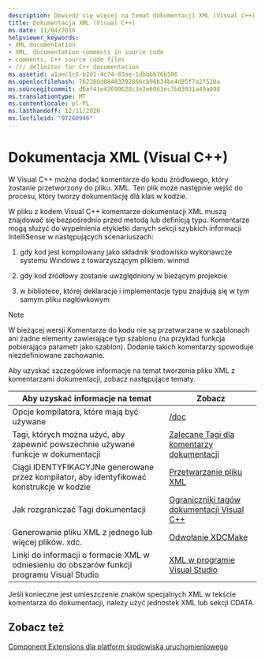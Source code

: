 ```yaml
---
description: Dowiedz się więcej na temat dokumentacji XML (Visual C++)
title: Dokumentacja XML (Visual C++)
ms.date: 11/04/2016
helpviewer_keywords:
- XML documentation
- XML, documentation comments in source code
- comments, C++ source code files
- /// delimiter for C++ documentation
ms.assetid: a1aec1c5-b2d1-4c74-83ae-1dbbbb76b506
ms.openlocfilehash: 762380d08483292866cb96b34be4d85f7a2f510a
ms.sourcegitcommit: d6af41e42699628c3e2e6063ec7b03931a49a098
ms.translationtype: MT
ms.contentlocale: pl-PL
ms.lasthandoff: 12/11/2020
ms.locfileid: "97260946"
---
```

# <a name="xml-documentation-visual-c"></a>Dokumentacja XML (Visual C++)

W Visual C++ można dodać komentarze do kodu źródłowego, który zostanie przetworzony do pliku. XML. Ten plik może następnie wejść do procesu, który tworzy dokumentację dla klas w kodzie.

W pliku z kodem Visual C++ komentarze dokumentacji XML muszą znajdować się bezpośrednio przed metodą lub definicją typu. Komentarze mogą służyć do wypełnienia etykietki danych sekcji szybkich informacji IntelliSense w następujących scenariuszach:

1. gdy kod jest kompilowany jako składnik środowisko wykonawcze systemu Windows z towarzyszącym plikiem. winmd

1. gdy kod źródłowy zostanie uwzględniony w bieżącym projekcie

1. w bibliotece, której deklaracje i implementacje typu znajdują się w tym samym pliku nagłówkowym

> [!NOTE]
> W bieżącej wersji Komentarze do kodu nie są przetwarzane w szablonach ani żadne elementy zawierające typ szablonu (na przykład funkcja pobierająca parametr jako szablon). Dodanie takich komentarzy spowoduje niezdefiniowane zachowanie.

Aby uzyskać szczegółowe informacje na temat tworzenia pliku XML z komentarzami dokumentacji, zobacz następujące tematy.

|Aby uzyskać informacje na temat|Zobacz|
|---------------------------|---------|
|Opcje kompilatora, które mają być używane|[/doc](doc-process-documentation-comments-c-cpp.md)|
|Tagi, których można użyć, aby zapewnić powszechnie używane funkcje w dokumentacji|[Zalecane Tagi dla komentarzy dokumentacji](recommended-tags-for-documentation-comments-visual-cpp.md)|
|Ciągi IDENTYFIKACYJNe generowane przez kompilator, aby identyfikować konstrukcje w kodzie|[Przetwarzanie pliku XML](dot-xml-file-processing.md)|
|Jak rozgraniczać Tagi dokumentacji|[Ograniczniki tagów dokumentacji Visual C++](delimiters-for-visual-cpp-documentation-tags.md)|
|Generowanie pliku XML z jednego lub więcej plików. xdc.|[Odwołanie XDCMake](xdcmake-reference.md)|
|Linki do informacji o formacie XML w odniesieniu do obszarów funkcji programu Visual Studio|[XML w programie Visual Studio](/visualstudio/xml-tools/xml-tools-in-visual-studio)|

Jeśli konieczne jest umieszczenie znaków specjalnych XML w tekście komentarza do dokumentacji, należy użyć jednostek XML lub sekcji CDATA.

## <a name="see-also"></a>Zobacz też

[Component Extensions dla platform środowiska uruchomieniowego](../../extensions/component-extensions-for-runtime-platforms.md)
